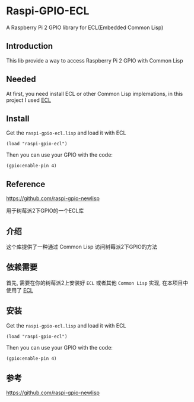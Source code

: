 # Raspi-GPIO-ECL

A Raspberry Pi 2 GPIO library for ECL(Embedded Common Lisp)

##  Introduction

This lib provide a way to access Raspberry Pi 2 GPIO with Common Lisp

##  Needed 

At first, you need install ECL or other Common Lisp implemations, in this project I used [ECL](http://) 

##  Install

Get the `raspi-gpio-ecl.lisp` and load it with ECL

```
(load "raspi-gpio-ecl")
```

Then you can use your GPIO with the code:

```
(gpio:enable-pin 4)
```

##  Reference

https://github.com/raspi-gpio-newlisp


用于树莓派2下GPIO的一个ECL库

##  介绍

这个库提供了一种通过 Common Lisp 访问树莓派2下GPIO的方法

##  依赖需要

首先, 需要在你的树莓派2上安装好 `ECL` 或者其他 `Common Lisp` 实现, 在本项目中使用了 [ECL](http://)

##  安装

Get the `raspi-gpio-ecl.lisp` and load it with ECL

```
(load "raspi-gpio-ecl")
```

Then you can use your GPIO with the code:

```
(gpio:enable-pin 4)
```

##  参考

https://github.com/raspi-gpio-newlisp

